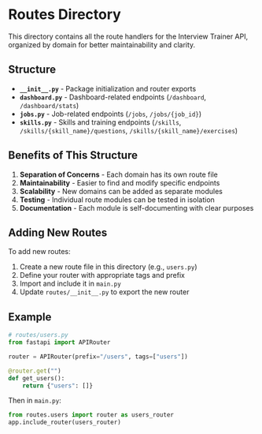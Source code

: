 # Routes Directory

This directory contains all the route handlers for the Interview Trainer API, organized by domain for better maintainability and clarity.

## Structure

- **`__init__.py`** - Package initialization and router exports
- **`dashboard.py`** - Dashboard-related endpoints (`/dashboard`, `/dashboard/stats`)
- **`jobs.py`** - Job-related endpoints (`/jobs`, `/jobs/{job_id}`)
- **`skills.py`** - Skills and training endpoints (`/skills`, `/skills/{skill_name}/questions`, `/skills/{skill_name}/exercises`)

## Benefits of This Structure

1. **Separation of Concerns** - Each domain has its own route file
2. **Maintainability** - Easier to find and modify specific endpoints
3. **Scalability** - New domains can be added as separate modules
4. **Testing** - Individual route modules can be tested in isolation
5. **Documentation** - Each module is self-documenting with clear purposes

## Adding New Routes

To add new routes:

1. Create a new route file in this directory (e.g., `users.py`)
2. Define your router with appropriate tags and prefix
3. Import and include it in `main.py`
4. Update `routes/__init__.py` to export the new router

## Example

```python
# routes/users.py
from fastapi import APIRouter

router = APIRouter(prefix="/users", tags=["users"])

@router.get("")
def get_users():
    return {"users": []}
```

Then in `main.py`:

```python
from routes.users import router as users_router
app.include_router(users_router)
```

